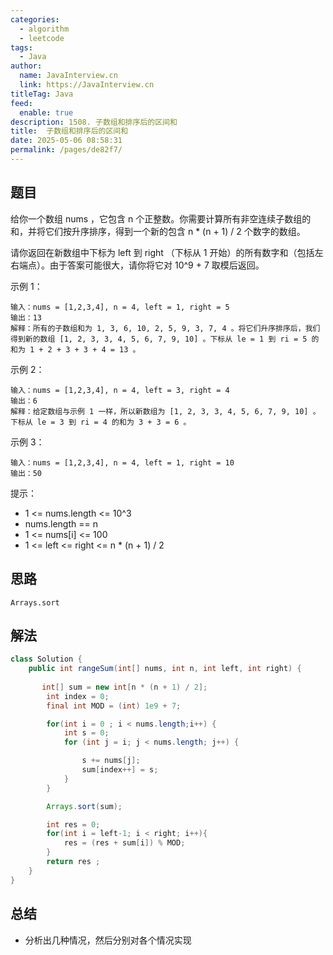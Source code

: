 ```yaml
---
categories: 
  - algorithm
  - leetcode
tags: 
  - Java
author: 
  name: JavaInterview.cn
  link: https://JavaInterview.cn
titleTag: Java
feed: 
  enable: true
description: 1508. 子数组和排序后的区间和
title:  子数组和排序后的区间和
date: 2025-05-06 08:58:31
permalink: /pages/de82f7/
---
```


## 题目
给你一个数组 nums ，它包含 n 个正整数。你需要计算所有非空连续子数组的和，并将它们按升序排序，得到一个新的包含 n * (n + 1) / 2 个数字的数组。

请你返回在新数组中下标为 left 到 right （下标从 1 开始）的所有数字和（包括左右端点）。由于答案可能很大，请你将它对 10^9 + 7 取模后返回。



示例 1：

    输入：nums = [1,2,3,4], n = 4, left = 1, right = 5
    输出：13
    解释：所有的子数组和为 1, 3, 6, 10, 2, 5, 9, 3, 7, 4 。将它们升序排序后，我们得到新的数组 [1, 2, 3, 3, 4, 5, 6, 7, 9, 10] 。下标从 le = 1 到 ri = 5 的和为 1 + 2 + 3 + 3 + 4 = 13 。
示例 2：

    输入：nums = [1,2,3,4], n = 4, left = 3, right = 4
    输出：6
    解释：给定数组与示例 1 一样，所以新数组为 [1, 2, 3, 3, 4, 5, 6, 7, 9, 10] 。下标从 le = 3 到 ri = 4 的和为 3 + 3 = 6 。
示例 3：

    输入：nums = [1,2,3,4], n = 4, left = 1, right = 10
    输出：50


提示：

* 1 <= nums.length <= 10^3
* nums.length == n
* 1 <= nums[i] <= 100
* 1 <= left <= right <= n * (n + 1) / 2


## 思路

    Arrays.sort

## 解法
```java
class Solution {
    public int rangeSum(int[] nums, int n, int left, int right) {
        
       int[] sum = new int[n * (n + 1) / 2];
        int index = 0;
        final int MOD = (int) 1e9 + 7;

        for(int i = 0 ; i < nums.length;i++) {
            int s = 0;
            for (int j = i; j < nums.length; j++) {

                s += nums[j];
                sum[index++] = s;
            }
        }

        Arrays.sort(sum);

        int res = 0;
        for(int i = left-1; i < right; i++){
            res = (res + sum[i]) % MOD;
        }
        return res ;
    }
}

```

## 总结

- 分析出几种情况，然后分别对各个情况实现 
